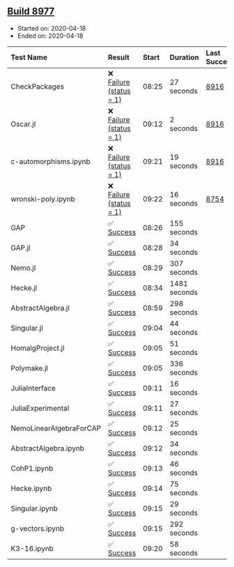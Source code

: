 ## [Build 8977](https://oscarci.mathematik.uni-kl.de/job/oscar/8977/)

* Started on: 2020-04-18
* Ended on: 2020-04-18

| Test Name    | Result | Start | Duration | Last Success | First Failure |
|:-------------|:-------|:------|:---------|:-------------|:--------------|
| CheckPackages | ❌ [Failure (status = 1)](https://oscarci.mathematik.uni-kl.de/job/oscar/8977/artifact/logs/build-8977/CheckPackages.log) | 08:25 | 27 seconds | [8916](https://oscarci.mathematik.uni-kl.de/job/oscar/8916/) | [8920](https://oscarci.mathematik.uni-kl.de/job/oscar/8920/) |
| Oscar.jl | ❌ [Failure (status = 1)](https://oscarci.mathematik.uni-kl.de/job/oscar/8977/artifact/logs/build-8977/Oscar.jl.log) | 09:12 | 2 seconds | [8916](https://oscarci.mathematik.uni-kl.de/job/oscar/8916/) | [8920](https://oscarci.mathematik.uni-kl.de/job/oscar/8920/) |
| c-automorphisms.ipynb | ❌ [Failure (status = 1)](https://oscarci.mathematik.uni-kl.de/job/oscar/8977/artifact/logs/build-8977/c-automorphisms.ipynb.log) | 09:21 | 19 seconds | [8916](https://oscarci.mathematik.uni-kl.de/job/oscar/8916/) | [8920](https://oscarci.mathematik.uni-kl.de/job/oscar/8920/) |
| wronski-poly.ipynb | ❌ [Failure (status = 1)](https://oscarci.mathematik.uni-kl.de/job/oscar/8977/artifact/logs/build-8977/wronski-poly.ipynb.log) | 09:22 | 16 seconds | [8754](https://oscarci.mathematik.uni-kl.de/job/oscar/8754/) | [8755](https://oscarci.mathematik.uni-kl.de/job/oscar/8755/) |
| GAP | ✅ [Success](https://oscarci.mathematik.uni-kl.de/job/oscar/8977/artifact/logs/build-8977/GAP.log) | 08:26 | 155 seconds |  |  |
| GAP.jl | ✅ [Success](https://oscarci.mathematik.uni-kl.de/job/oscar/8977/artifact/logs/build-8977/GAP.jl.log) | 08:28 | 34 seconds |  |  |
| Nemo.jl | ✅ [Success](https://oscarci.mathematik.uni-kl.de/job/oscar/8977/artifact/logs/build-8977/Nemo.jl.log) | 08:29 | 307 seconds |  |  |
| Hecke.jl | ✅ [Success](https://oscarci.mathematik.uni-kl.de/job/oscar/8977/artifact/logs/build-8977/Hecke.jl.log) | 08:34 | 1481 seconds |  |  |
| AbstractAlgebra.jl | ✅ [Success](https://oscarci.mathematik.uni-kl.de/job/oscar/8977/artifact/logs/build-8977/AbstractAlgebra.jl.log) | 08:59 | 298 seconds |  |  |
| Singular.jl | ✅ [Success](https://oscarci.mathematik.uni-kl.de/job/oscar/8977/artifact/logs/build-8977/Singular.jl.log) | 09:04 | 44 seconds |  |  |
| HomalgProject.jl | ✅ [Success](https://oscarci.mathematik.uni-kl.de/job/oscar/8977/artifact/logs/build-8977/HomalgProject.jl.log) | 09:05 | 51 seconds |  |  |
| Polymake.jl | ✅ [Success](https://oscarci.mathematik.uni-kl.de/job/oscar/8977/artifact/logs/build-8977/Polymake.jl.log) | 09:05 | 336 seconds |  |  |
| JuliaInterface | ✅ [Success](https://oscarci.mathematik.uni-kl.de/job/oscar/8977/artifact/logs/build-8977/JuliaInterface.log) | 09:11 | 16 seconds |  |  |
| JuliaExperimental | ✅ [Success](https://oscarci.mathematik.uni-kl.de/job/oscar/8977/artifact/logs/build-8977/JuliaExperimental.log) | 09:11 | 27 seconds |  |  |
| NemoLinearAlgebraForCAP | ✅ [Success](https://oscarci.mathematik.uni-kl.de/job/oscar/8977/artifact/logs/build-8977/NemoLinearAlgebraForCAP.log) | 09:12 | 25 seconds |  |  |
| AbstractAlgebra.ipynb | ✅ [Success](https://oscarci.mathematik.uni-kl.de/job/oscar/8977/artifact/logs/build-8977/AbstractAlgebra.ipynb.log) | 09:12 | 34 seconds |  |  |
| CohP1.ipynb | ✅ [Success](https://oscarci.mathematik.uni-kl.de/job/oscar/8977/artifact/logs/build-8977/CohP1.ipynb.log) | 09:13 | 46 seconds |  |  |
| Hecke.ipynb | ✅ [Success](https://oscarci.mathematik.uni-kl.de/job/oscar/8977/artifact/logs/build-8977/Hecke.ipynb.log) | 09:14 | 75 seconds |  |  |
| Singular.ipynb | ✅ [Success](https://oscarci.mathematik.uni-kl.de/job/oscar/8977/artifact/logs/build-8977/Singular.ipynb.log) | 09:15 | 29 seconds |  |  |
| g-vectors.ipynb | ✅ [Success](https://oscarci.mathematik.uni-kl.de/job/oscar/8977/artifact/logs/build-8977/g-vectors.ipynb.log) | 09:15 | 292 seconds |  |  |
| K3-16.ipynb | ✅ [Success](https://oscarci.mathematik.uni-kl.de/job/oscar/8977/artifact/logs/build-8977/K3-16.ipynb.log) | 09:20 | 58 seconds |  |  |
